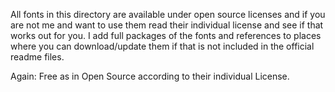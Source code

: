 All fonts in this directory are available under open source licenses and if you are not me and want to use them read their individual license and see if that works out for you. I add full packages of the fonts and references to places where you can download/update them if that is not included in the official readme files.

Again: Free as in Open Source according to their individual License.
